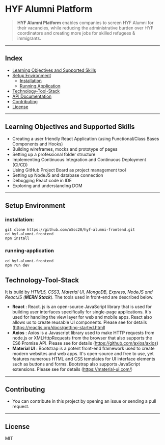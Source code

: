 # HYF Alumni Platform

> **HYF Alumni Platform** enables companies to screen HYF Alumni for their vacancies, while reducing the administrative burden over HYF coordinators and creating more jobs for skilled refugees & immigrants. 

---
## Index
* [Learning Objectives and Supported Skills](#learning-objectives-and-supported-skills)
* [Setup Environment](#setup-environment)
	* [Installation](#installation)
	* [Running Application](#running-application)
* [Technology-Tool-Stack](#technology-tool-stack)
* [API Documentation](https://github.com/oSoc20/hyf-almuni-backend)
* [Contributing](#contributing)
* [License](#credits)

---

## Learning Objectives and Supported Skills
* Creating a user friendly React Application (using Functional/Class Bases Components and Hooks)
* Building wireframes, mocks and prototype of pages
* Setting up a professional folder structure
* Implementing Continuous Integration and Continuous Deployment (CI/CD)
* Using GitHub Project Board as project management tool
* Setting up NodeJS and database connection
* Debugging React code in IDE
* Exploring and understanding DOM

---
## Setup Environment

### installation:

```
git clone https://github.com/oSoc20/hyf-alumni-frontend.git
cd hyf-alumni-frontend
npm install
```
### running-application

```
cd hyf-alumni-frontend
npm run dev
```
   
## Technology-Tool-Stack
It is build by *HTML5, CSS3, Material UI, MongoDB, Express, NodeJS and ReactJS (**MERN Stack***). The tools used in front-end are described below.

- **React** : React. js is an open-source JavaScript library that is used for building user interfaces specifically for single-page applications. It's used for handling the view layer for web and mobile apps. React also allows us to create reusable UI components. Please see for details (https://reactjs.org/docs/getting-started.html)
- **Axios** : Axios is a Javascript library used to make HTTP requests from node.js or XMLHttpRequests from the browser that also supports the ES6 Promise API. Please see for details (https://github.com/axios/axios)
- **Material UI** : Bootstrap is a potent front-end framework used to create modern websites and web apps. It's open-source and free to use, yet features numerous HTML and CSS templates for UI interface elements such as buttons and forms. Bootstrap also supports JavaScript extensions. Please see for details (https://material-ui.com/)

---

## Contributing
   - You can contribute in this project by opening an issue or sending a pull request.
---

## License
   MIT
